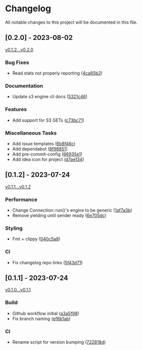# Changelog

All notable changes to this project will be documented in this file.

## [0.2.0] - 2023-08-02

[v0.1.2...v0.2.0](https://github.hpe.com/hpe/loaded/compare/v0.1.2...v0.2.0)

### Bug Fixes

- Read stats not properly reporting ([4ca65b2](https://github.hpe.com/hpe/loaded/commit/4ca65b239e5223adca4bc590ab5fe53656586d39))

### Documentation

- Update s3 engine cli docs ([5321c46](https://github.hpe.com/hpe/loaded/commit/5321c46340a4d6692bec9ffeb46a2f3940b88c82))

### Features

- Add support for S3 GETs ([c73bc71](https://github.hpe.com/hpe/loaded/commit/c73bc71c2de12ae87d85f57a5a334ecee670888e))

### Miscellaneous Tasks

- Add issue templates ([6b8f46c](https://github.hpe.com/hpe/loaded/commit/6b8f46c3d71127b2d66532375da22d1b17f88d1b))
- Add dependabot ([8f98851](https://github.hpe.com/hpe/loaded/commit/8f9885161dce10ac8201a7191a6fb64537b4149f))
- Add pre-commit-config ([66935e1](https://github.hpe.com/hpe/loaded/commit/66935e1a2a38e2281cee94d50a81c6197a54e08c))
- Add idea icon for project ([d7ae134](https://github.hpe.com/hpe/loaded/commit/d7ae1349583ccc56a3325286cb20dde4709deb6e))

## [0.1.2] - 2023-07-24

[v0.1.1...v0.1.2](https://github.hpe.com/hpe/loaded/compare/v0.1.1...v0.1.2)

### Performance

- Change Connection::run()'s engine to be generic ([1af7a3b](https://github.hpe.com/hpe/loaded/commit/1af7a3b2d93a4ff1a8d08c738f079255f8a20659))
- Remove yielding until sender ready ([6e705dc](https://github.hpe.com/hpe/loaded/commit/6e705dcd34617212e998ba20d20ea35d6321232f))

### Styling

- Fmt + clippy ([040c5a8](https://github.hpe.com/hpe/loaded/commit/040c5a83056df32b69cfc71f6ed64835bf6df48a))

### Ci

- Fix changelog repo links ([5f43d71](https://github.hpe.com/hpe/loaded/commit/5f43d7194653e6c3847c2dd5fd4bb27444d4dc44))

## [0.1.1] - 2023-07-24

[v0.1.0...v0.1.1](https://github.hpe.com/hpe/loaded/compare/v0.1.0...v0.1.1)

### Build

- Github workflow initial ([a3a5f98](https://github.hpe.com/hpe/loaded/commit/a3a5f988050a5cc63409e3546cd01ab5dcd84437))
- Fix branch naming ([ef8b1ab](https://github.hpe.com/hpe/loaded/commit/ef8b1ab7bb1943ad204e4547f06ca06acf91c0ee))

### Ci

- Rename script for version bumping ([722818d](https://github.hpe.com/hpe/loaded/commit/722818d7668602e8d2fdba178577fff415e9b334))

